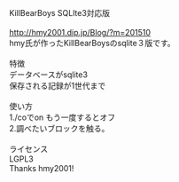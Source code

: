 
KillBearBoys SQLlte3対応版<br>
<br>
http://hmy2001.dip.jp/Blog/?m=201510<br>
hmy氏が作ったKillBearBoysのsqlite３版です。<br>
<br>
特徴<br>
データベースがsqlite3<br>
保存される記録が1世代まで<br>
<br>
使い方<br>
1./coでon もう一度するとオフ<br>
2.調べたいブロックを触る。<br>
<br>
ライセンス<br>
LGPL3
<br>
Thanks hmy2001!
